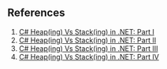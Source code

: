 ## References
1. [C# Heap(ing) Vs Stack(ing) in .NET: Part I](http://www.c-sharpcorner.com/article/C-Sharp-heaping-vs-stacking-in-net-part-i/)
2. [C# Heap(ing) Vs Stack(ing) in .NET: Part II](http://www.c-sharpcorner.com/article/C-Sharp-heaping-vs-stacking-in-net-part-ii/)
3. [C# Heap(ing) Vs Stack(ing) in .NET: Part III](http://www.c-sharpcorner.com/article/C-Sharp-heaping-vs-stacking-in-net-part-iii/)
4. [C# Heap(ing) Vs Stack(ing) in .NET: Part IV](http://www.c-sharpcorner.com/article/C-Sharp-heaping-vs-stacking-in-net-part-iv/)